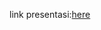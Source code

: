 link presentasi:[here](https://docs.google.com/presentation/d/12J-pgVOhsu0eNNt6fKD_HGcL-g1ap5IT/edit?usp=sharing&ouid=115113570041634276047&rtpof=true&sd=true)
